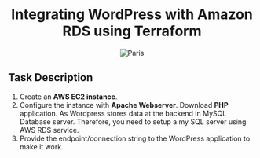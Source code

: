 <div align="center">
  <h1> Integrating WordPress with Amazon RDS using Terraform </h1>
  <img src="https://miro.medium.com/max/600/1*QasZai2g0_PzhGI640_0eg.png" alt="Paris" class="center">
</div>


## Task Description

1. Create an **AWS EC2 instance**. <br>
2. Configure the instance with **Apache Webserver**. Download **PHP** application. As Wordpress stores data at the backend in MySQL Database server. Therefore, you need to setup a my SQL server using AWS RDS service. <br>
3. Provide the endpoint/connection string to the WordPress application to make it work. <br>
